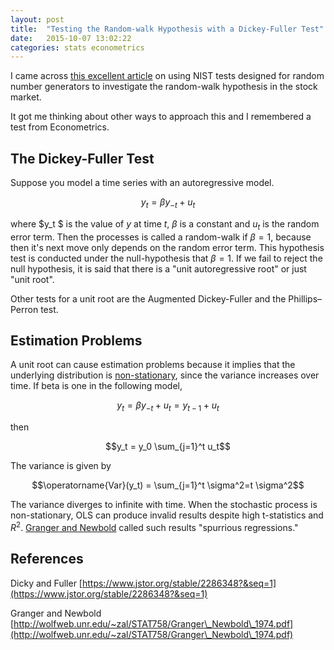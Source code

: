 ```yaml
---
layout: post
title:  "Testing the Random-walk Hypothesis with a Dickey-Fuller Test"
date:   2015-10-07 13:02:22
categories: stats econometrics
---
```

	
I came across [this excellent article](http://www.turingfinance.com/hacking-the-random-walk-hypothesis
) on using NIST tests designed for random number generators to investigate the random-walk hypothesis in the stock market. 

It got me thinking about other ways to approach this and I remembered a test from Econometrics.

## The Dickey-Fuller Test

Suppose you model a time series with an autoregressive model.

$$y_t = \beta y_{-t} + u_t$$

where  $y_t $ is the value of $y$ at time $t$, $\beta$ is a constant and $u_t$ is the random error term. Then the processes is called a random-walk if $\beta=1$, because then it's next move only depends on the random error term. This hypothesis test is conducted under the null-hypothesis that $\beta=1$. If we fail to reject the null hypothesis, it is said that there is a "unit autoregressive root" or just "unit root".

Other tests for a unit root are the Augmented Dickey-Fuller and the Phillips–Perron test.

## Estimation Problems

A unit root can cause estimation problems because it implies that the underlying distribution is [non-stationary](https://en.wikipedia.org/wiki/Stationary_process), since the variance increases over time. If beta is one in the following model,

$$y_t = \beta y_{-t} + u_t = y_{t-1} + u_t$$

then

$$y_t = y_0 \sum_{j=1}^t u_t$$

The variance is given by

$$\operatorname{Var}(y_t) = \sum_{j=1}^t \sigma^2=t \sigma^2$$

The variance diverges to infinite with time. When the stochastic process is non-stationary, OLS can produce invalid results despite high t-statistics and $R^2$. [Granger and Newbold](http://wolfweb.unr.edu/~zal/STAT758/Granger_Newbold_1974.pdf) called such results "spurrious regressions."



## References

Dicky and Fuller [https://www.jstor.org/stable/2286348?&seq=1](https://www.jstor.org/stable/2286348?&seq=1)

Granger and Newbold [http://wolfweb.unr.edu/~zal/STAT758/Granger\_Newbold\_1974.pdf](http://wolfweb.unr.edu/~zal/STAT758/Granger\_Newbold\_1974.pdf)